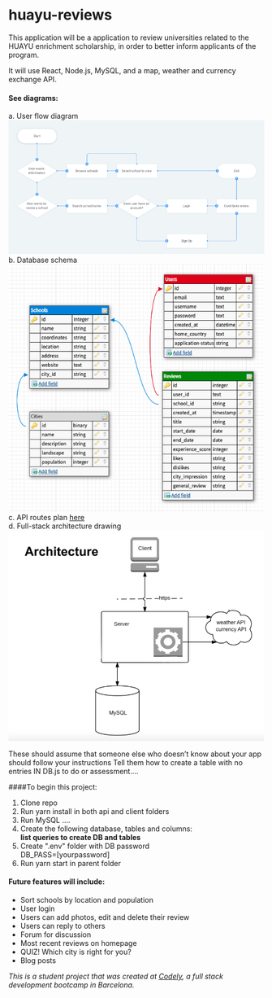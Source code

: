# huayu-reviews

This application will be a application to review universities related to the HUAYU enrichment scholarship, in order to better inform applicants of the program. 

It will use React, Node.js, MySQL, and a map, weather and currency exchange API.

#### See diagrams:
a. User flow diagram 
![User Flow Diagram](/readme/userflow.png)<br>
b. Database schema 
![Database Schema](/readme/database.png)<br>
c. API routes plan [here](https://docs.google.com/document/d/1plGu1vT-Kkuqh5ah00hocxkKw2FdfHx9A2RVc7BiUuc/edit)<br>
d. Full-stack architecture drawing 
![Full-stack architecture drawing](/readme/architecture.png)<br>

These should assume that someone else who doesn’t know about your app should follow your instructions 
Tell them how to create a table with no entries 
IN DB.js  to do or assessment…. 

####To begin this project: 
1. Clone repo <br>
2. Run yarn install in both api and client folders <br>
3. Run MySQL …. 
4. Create the following database, tables and columns: <br>
    **list queries to create DB and tables** <br>
4. Create ".env" folder with DB password <br>
    DB_PASS=[yourpassword] <br>
5. Run yarn start in parent folder <br>

#### Future features will include:
- Sort schools by location and population
- User login 
- Users can add photos, edit and delete their review
- Users can reply to others
- Forum for discussion 
- Most recent reviews on homepage
- QUIZ! Which city is right for you?
- Blog posts

 _This is a student project that was created at [Codely](http://codely.tech), a full stack development bootcamp in Barcelona._
